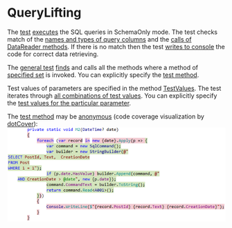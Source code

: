 # QueryLifting
The [test](Foo.Tests/QueryTests.cs#L25) 
[executes](Foo.Tests/QueryChecker.cs#L19)
the SQL queries in SchemaOnly mode. 
The test checks match of 
the [names and types of query columns](Foo/Program.cs#L20)
and the [calls of DataReader methods](Foo/Program.cs#L27-L29). 
If there is no match then the test 
[writes to console](Foo.Tests/QueryChecker.cs#L94-L98)
the code for correct data retrieving.

The [general test](Foo.Tests/QueryTests.cs#L25)
[finds](QueryLifting/UsageResolver.cs#L14) and calls 
all the methods where a method of
[specified set](Foo.Tests/QueryTests.cs#L32-L33)
is invoked.
You can explicitly specify
the [test method](Foo.Tests/QueryTests.cs#L138).

Test values of parameters are specified in the method
[TestValues](Foo.Tests/QueryTests.cs#L52-L85).
The test iterates through
[all combinations of test values](QueryLifting/EnumerableExtensions.cs#L9).
You can explicitly specify 
the [test values for the particular parameter](Foo.Tests/QueryTests.cs#L141).

The [test method](Foo/Program.cs#L38-L46) 
may be [anonymous](QueryLifting/Func.cs#L7)
(code coverage visualization by [dotCover](https://www.jetbrains.com/help/dotcover/10.0/Visualizing_Code_Coverage.html)):  
![Code coverage](Images/CodeCoverage.png?raw=true "Code coverage")  
